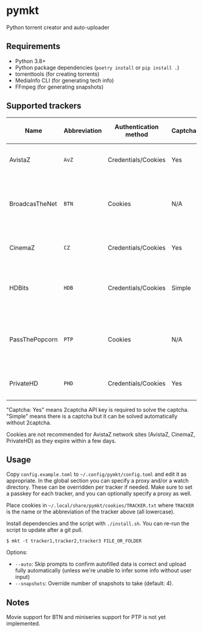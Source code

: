 # pymkt

Python torrent creator and auto-uploader

## Requirements
* Python 3.8+
* Python package dependencies (`poetry install` or `pip install .`)
* torrenttools (for creating torrents)
* MediaInfo CLI (for generating tech info)
* FFmpeg (for generating snapshots)

## Supported trackers
Name           | Abbreviation | Authentication method | Captcha | Server upload allowed
-------------- | ------------ | --------------------- | ------- |  -------------------------------------------------------------------
AvistaZ        | `AvZ`        | Credentials/Cookies   | Yes     | :white_check_mark: Yes, if added as seedbox in profile
BroadcasTheNet | `BTN`        | Cookies               | N/A     | :warning: Dedicated servers only, requires staff approval
CinemaZ        | `CZ`         | Credentials/Cookies   | Yes     | :white_check_mark: Yes, if added as seedbox in profile
HDBits         | `HDB`        | Credentials/Cookies   | Simple  | :white_check_mark: Yes, if IP whitelisted in profile or 2FA enabled
PassThePopcorn | `PTP`        | Cookies               | N/A     | :warning: Dedicated servers only, requires staff approval
PrivateHD      | `PHD`        | Credentials/Cookies   | Yes     | :white_check_mark: Yes, if added as seedbox in profile

"Captcha: Yes" means 2captcha API key is required to solve the captcha.
"Simple" means there is a captcha but it can be solved automatically without 2captcha.

Cookies are not recommended for AvistaZ network sites (AvistaZ, CinemaZ, PrivateHD) as they expire within a few days.

## Usage
Copy `config.example.toml` to `~/.config/pymkt/config.toml` and edit it as appropriate.
In the global section you can specify a proxy and/or a watch directory. These can be overridden per tracker if needed.
Make sure to set a passkey for each tracker, and you can optionally specify a proxy as well.

Place cookies in `~/.local/share/pymkt/cookies/TRACKER.txt` where `TRACKER` is the name or the abbreviation of the
tracker above (all lowercase).

Install dependencies and the script with `./install.sh`. You can re-run the script to update after a git pull.

```
$ mkt -t tracker1,tracker2,tracker3 FILE_OR_FOLDER
```
Options:
* `--auto`: Skip prompts to confirm autofilled data is correct and upload fully automatically
  (unless we're unable to infer some info without user input)
* `--snapshots`: Override number of snapshots to take (default: 4).

## Notes
Movie support for BTN and miniseries support for PTP is not yet implemented.

